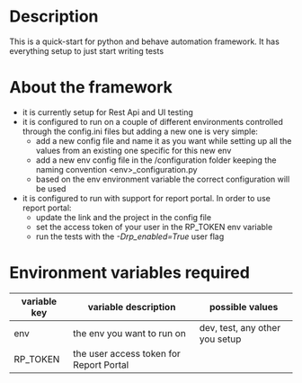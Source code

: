 # Description
This is a quick-start for python and behave automation framework. It has everything setup to just start writing tests

# About the framework
* it is currently setup for Rest Api and UI testing
* it is configured to run on a couple of different environments controlled through the config.ini files but adding a new one is very simple:
    * add a new config file and name it as you want while setting up all the values from an existing one specific for this new env
    * add a new env config file in the /configuration folder keeping the naming convention \<env\>_configuration.py
    * based on the env environment variable the correct configuration will be used
* it is configured to run with support for report portal. In order to use report portal:
    * update the link and the project in the config file
    * set the access token of your user in the RP_TOKEN env variable
    * run the tests with the _-Drp_enabled=True_ user flag

# Environment variables required
| variable key | variable description | possible values |
|--------------|----------------------|-----------------|
|env | the env you want to run on | dev, test, any other you setup |
|RP_TOKEN| the user access token for Report Portal|

